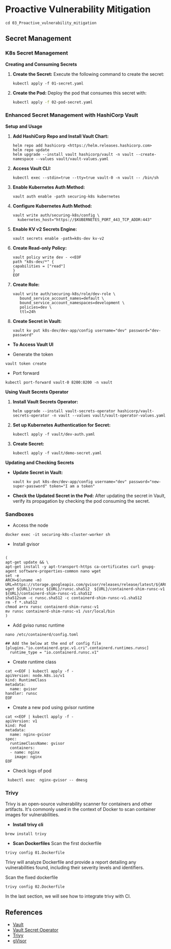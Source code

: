 # Proactive Vulnerability Mitigation

```
cd 03_Proactive_vulnerability_mitigation
```
## Secret Management

### K8s Secret Management

**Creating and Consuming Secrets**

1.  **Create the Secret:** Execute the following command to create the secret:
    ```
    kubectl apply -f 01-secret.yaml
    ```
    
2.  **Create the Pod:** Deploy the pod that consumes this secret with:
    
    ```bash
    kubectl apply -f 02-pod-secret.yaml
    ```

### Enhanced Secret Management with HashiCorp Vault

**Setup and Usage**

1.  **Add HashiCorp Repo and Install Vault Chart:**
    ```
    helm repo add hashicorp <https://helm.releases.hashicorp.com>
    helm repo update
    helm upgrade --install vault hashicorp/vault -n vault --create-namespace --values vault/vault-values.yaml
    ```
    
2.  **Access Vault CLI:**
    ```
    kubectl exec --stdin=true --tty=true vault-0 -n vault -- /bin/sh
    ```

3.  **Enable Kubernetes Auth Method:**
    ```
    vault auth enable -path securing-k8s kubernetes
    ```
    
4.  **Configure Kubernetes Auth Method:**
    ```
    vault write auth/securing-k8s/config \
      kubernetes_host="https://$KUBERNETES_PORT_443_TCP_ADDR:443"
    
    ```
    
5.  **Enable KV v2 Secrets Engine:**
    ```
    vault secrets enable -path=k8s-dev kv-v2
    ```
    
6.  **Create Read-only Policy:**
    ```
    vault policy write dev - <<EOF
    path "k8s-dev/*" {
    capabilities = ["read"]
    }
    EOF
    ```
    
7.  **Create Role:**
    ```
    vault write auth/securing-k8s/role/dev-role \
       bound_service_account_names=default \
       bound_service_account_namespaces=development \
       policies=dev \
       ttl=24h
    ```
    
8.  **Create Secret in Vault:**
    ```
    vault kv put k8s-dev/dev-app/config username="dev" password="dev-password"
    ```

* **To Access Vault UI**

- Generate the token
```
vault token create
```
- Port forward
```
kubectl port-forward vault-0 8200:8200 -n vault
``` 

**Using Vault Secrets Operator**

1.  **Install Vault Secrets Operator:**
    ```
    helm upgrade --install vault-secrets-operator hashicorp/vault-secrets-operator -n vault --values vault/vault-operator-values.yaml
    ```
    
2.  **Set up Kubernetes Authentication for Secret:**
    ```
    kubectl apply -f vault/dev-auth.yaml
    ```
3.  **Create Secret:**
    
    ```
    kubectl apply -f vault/demo-secret.yaml    
    ```

**Updating and Checking Secrets**
-   **Update Secret in Vault:** 
    ```
    vault kv put k8s-dev/dev-app/config username="dev" password="new-super-password" token="I am a token"
    
    ```
-   **Check the Updated Secret in the Pod:** After updating the secret in Vault, verify its propagation by checking the pod consuming the secret.

### Sandboxes
- Access the node
```
docker exec -it securing-k8s-cluster-worker sh
```

- Install gvisor
```

(
apt-get update && \
apt-get install -y apt-transport-https ca-certificates curl gnupg-agent software-properties-common nano wget
set -e
ARCH=$(uname -m)
URL=https://storage.googleapis.com/gvisor/releases/release/latest/${ARCH}
wget ${URL}/runsc ${URL}/runsc.sha512  ${URL}/containerd-shim-runsc-v1 ${URL}/containerd-shim-runsc-v1.sha512
sha512sum -c runsc.sha512 -c containerd-shim-runsc-v1.sha512
rm -f *.sha512
chmod a+rx runsc containerd-shim-runsc-v1
mv runsc containerd-shim-runsc-v1 /usr/local/bin
)
```

- Add gviso runsc runtime
```
nano /etc/containerd/config.toml

## Add the below at the end of config file
[plugins."io.containerd.grpc.v1.cri".containerd.runtimes.runsc]
  runtime_type = "io.containerd.runsc.v1"
```

- Create runtime class
```
cat <<EOF | kubectl apply -f -
apiVersion: node.k8s.io/v1
kind: RuntimeClass
metadata:
  name: gvisor
handler: runsc
EOF
``` 

- Create a new pod using gvisor runtime
```
cat <<EOF | kubectl apply -f -
apiVersion: v1
kind: Pod
metadata:
  name: nginx-gvisor
spec:
  runtimeClassName: gvisor
  containers:
  - name: nginx
    image: nginx
EOF
```

- Check logs of pod
```
 kubectl exec  nginx-gvisor -- dmesg
```

### Trivy

Trivy is an open-source vulnerability scanner for containers and other artifacts. It's commonly used in the context of Docker to scan container images for vulnerabilities. 

* **Install trivy cli**

```
brew install trivy
```

* **Scan Dockerfiles**
Scan the first dockerfile
```
trivy config 01.Dockerfile
```

Trivy will analyze Dockerfile and provide a report detailing any vulnerabilities found, including their severity levels and identifiers.

Scan the fixed dockerfile
```
trivy config 02.Dockerfile
```

In the last section, we will see how to integrate trivy with CI.

## References
- [Vault](https://developer.hashicorp.com/vault)
- [Vault Secret Operator](https://github.com/hashicorp/vault-secrets-operator)
- [Trivy](https://aquasecurity.github.io/trivy/v0.18.3/)
- [gVisor](https://gvisor.dev/docs/user_guide/quick_start/kubernetes//)
